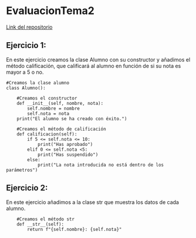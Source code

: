 # EvaluacionTema2

[Link del repositorio](https://github.com/pelahumi/EvaluacionTema2)

## Ejercicio 1:
En este ejercicio creamos la clase Alumno con su constructor y añadimos el método calificación, que calificará al alumno en función de si su nota es mayor a 5 o no.

```
#Creamos la clase alumno
class Alumno():

    #Creamos el constructor
    def __init__(self, nombre, nota):
        self.nombre = nombre
        self.nota = nota
    print("El alumno se ha creado con éxito.")
    
    #Creamos el método de calificación
    def calificacion(self):
        if 5 <= self.nota <= 10:
            print("Has aprobado")
        elif 0 <= self.nota <5:
            print("Has suspendido")
        else:
            print("La nota introducida no está dentro de los parámetros")
```

## Ejercicio 2:
En este ejercicio añadimos a la clase str que muestra los datos de cada alumno.

```
    #Creamos el método str
    def __str__(self):
        return f"{self.nombre}: {self.nota}"
